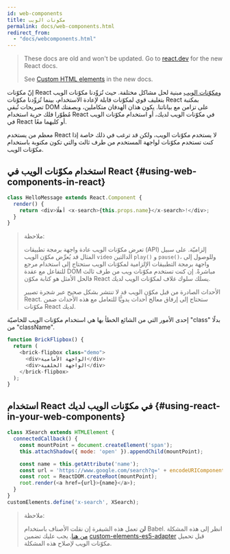```yaml
---
id: web-components
title: مكونات الويب 
permalink: docs/web-components.html
redirect_from:
  - "docs/webcomponents.html"
---
```


<div class="scary">

> These docs are old and won't be updated. Go to [react.dev](https://react.dev/) for the new React docs.
>
> See [Custom HTML elements](https://react.dev/reference/react-dom/components#custom-html-elements) in the new docs.
>
</div>

إنّ مكوّنات React و[مكوّنات الويب](https://developer.mozilla.org/en-US/docs/Web/Web_Components) مبنية لحل مشاكل مختلفة. حيث تُزوِّدنا مكوّنات الويب بتغليف قوي لمكوّنات قابلة لإعادة الاستخدام، بينما تُزوِّدنا مكوّنات React بمكتبة تصريحات تُبقي DOM على تزامن مع بياناتنا. يكون هذان الهدفان متكاملين، وبصفتك مُطوّرا فلك حرية استخدام React في مكوّنات الويب لديك، أو استخدام مكوّنات الويب في React أو كليهما معًا.

معظم من يستخدم React لا يستخدم مكوّنات الويب، ولكن قد ترغب في ذلك خاصة إذا كنت تستخدم مكوّنات لواجهة المستخدم من طرف ثالث والتي تكون مكتوبة باستخدام مكوّنات الويب.

## استخدام مكوّنات الويب في React {#using-web-components-in-react}

```javascript
class HelloMessage extends React.Component {
  render() {
    return <div>أهلًا <x-search>{this.props.name}</x-search>!</div>;
  }
}
```

> ملاحظة:
>
>تعرض مكوّنات الويب عادة واجهة برمجة تطبيقات (API) إلزاميّة. على سبيل المثال قد يُعرِّض مكوّن الويب `video` الدالتين `play()`‎ و `pause()`، وللوصول إلى واجهة برمجة التطبيقات الإلزامية لمكوّنات الويب ستحتاج إلى استخدام مرجع للتفاعل مع عقدة DOM مباشرةً. إن كنت تستخدم مكوّنات ويب من طرف ثالث فالحل الأمثل هو كتابة مكوّن React يسلك سلوك غلاف لمكوّنات الويب لديك.
>
> الأحداث الصادرة من قبل مكوّن الويب قد لا تنتشر بشكل صحيح عبر شجرة تصيير React.
> ستحتاج إلى إرفاق معالج أحداث يدويًّا للتعامل مع هذه الأحداث ضمن مكوّنات React لديك.

إحدى الأمور التي من الشائع الخطأ بها هي استخدام مكوّنات الويب للخاصيّة "class" بدلًا من "className".

```javascript
function BrickFlipbox() {
  return (
    <brick-flipbox class="demo">
      <div>الواجهة الأمامية</div>
      <div>الواجهة الخلفية</div>
    </brick-flipbox>
  );
}
```

## استخدام React في مكوّنات الويب لديك {#using-react-in-your-web-components}

```javascript
class XSearch extends HTMLElement {
  connectedCallback() {
    const mountPoint = document.createElement('span');
    this.attachShadow({ mode: 'open' }).appendChild(mountPoint);

    const name = this.getAttribute('name');
    const url = 'https://www.google.com/search?q=' + encodeURIComponent(name);
    const root = ReactDOM.createRoot(mountPoint);
    root.render(<a href={url}>{name}</a>);
  }
}
customElements.define('x-search', XSearch);
```

>ملاحظة:
>
> **لن** تعمل هذه الشيفرة إن نقلت الأصناف باستخدام Babel. انظر إلى هذه المشكلة [من هنا](https://github.com/w3c/webcomponents/issues/587). 
> يجب عليك تضمين [custom-elements-es5-adapter](https://github.com/webcomponents/polyfills/tree/master/packages/webcomponentsjs#custom-elements-es5-adapterjs) قبل تحميل مكوّنات الويب لإصلاح هذه المشكلة.
